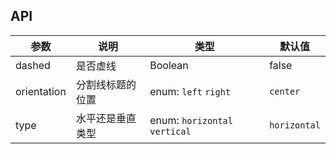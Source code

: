 ## API

| 参数 | 说明 | 类型 | 默认值 |
| --- | --- | --- | --- |
| dashed | 是否虚线 | Boolean | false |
| orientation | 分割线标题的位置 | enum: `left` `right` | `center` |
| type | 水平还是垂直类型 | enum: `horizontal` `vertical` | `horizontal` |
